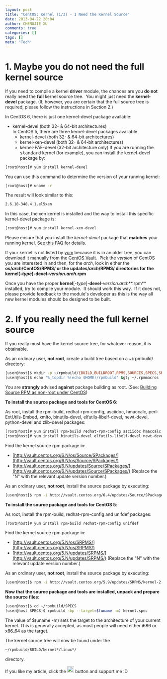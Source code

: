 ```yaml
---
layout: post
title: "CentOS: Kernel (1/3) - I Need the Kernel Source"
date: 2013-04-22 20:04
author: CHENGJIE XU
comments: true
categories: []
tags: []
meta: "Tech"
---
```


# 1. Maybe you do not need the full kernel source

If you need to compile a kernel **driver** module, the chances are you **do not** really need the **full** kernel source tree.  You might just need the **kernel-devel** package. (If, however, you are certain that the full source tree is required, please follow the instructions in Section 2.)

In CentOS 6, there is just one kernel-devel package available:

*   kernel-devel (both 32- &amp; 64-bit architectures)  
In CentOS 5, there are three kernel-devel packages available:
    *   kernel-devel (both 32- &amp; 64-bit architectures)
    *   kernel-xen-devel (both 32- &amp; 64-bit architectures)
    *   kernel-PAE-devel (32-bit architecture only)
    If you are running the <tt>standard</tt> kernel (for example), you can install the kernel-devel package by:

```bash
[root@host]# yum install kernel-devel
```

You can use this command to determine the version of your running kernel:

```bash
[root@host]# uname -r
```

The result will look similar to this:

```bash
2.6.18-348.4.1.el5xen
```

In this case, the xen kernel is installed and the way to install this specific kernel-devel package is:

```bash
[root@host]# yum install kernel-xen-devel
```

Please ensure that you install the *kernel-devel* package that **matches** your running kernel. See [this FAQ](http://wiki.centos.org/FAQ/CentOS5#head-a6c98b9ff863c83b342649f3373a14bcab76436b) for details.

If your kernel is not listed by [yum](http://wiki.centos.org/PackageManagement/Yum) because it is in an older tree, you can download it manually from the [CentOS Vault](http://vault.centos.org/).  Pick the *version* of CentOS you are interested in and then, for the *arch*, look in either the **os/***arch*/**CentOS**/**RPMS**/ or the **updates**/*arch*/**RPMS**/ directories for the **kernel**[-*type*]-**devel**-*version.arch***.rpm**

Once you have the proper **kernel**[-*type*]-**devel**-*version.arch***.rpm** installed, try to compile your module.  It should work this way.  If it does not, please provide feedback to the module's developer as this is the way all new kernel modules should be designed to be built.

# 2. If you really need the full kernel source

If you really must have the kernel source tree, for whatever reason, it is obtainable.

As an ordinary user, **not root**, create a build tree based on a ~/rpmbuild/ directory:

```bash
[user@host]$ mkdir -p ~/rpmbuild/{BUILD,BUILDROOT,RPMS,SOURCES,SPECS,SRPMS}
[user@host]$ echo '%_topdir %(echo $HOME)/rpmbuild' &gt; ~/.rpmmacros
```

You are **strongly** advised **against** package building as root. (See: [Building Source RPM as non-root under CentOS](http://www.owlriver.com/tips/non-root/))

**To install the source package and tools for CentOS 6**:

As root, install the rpm-build, redhat-rpm-config, asciidoc, hmaccalc, perl-ExtUtils-Embed, xmlto, binutils-devel, elfutils-libelf-devel, newt-devel, python-devel and zlib-devel packages:

```bash
[root@host]# yum install rpm-build redhat-rpm-config asciidoc hmaccalc perl-ExtUtils-Embed xmlto 
[root@host]# yum install binutils-devel elfutils-libelf-devel newt-devel python-devel zlib-devel
```

Find the kernel source rpm package in:

*   [http://vault.centos.org/6.N/os/Source/SPackages/](http://vault.centos.org/6.N/os/Source/SPackages/)
*   [http://vault.centos.org/6.N/updates/Source/SPackages/](http://vault.centos.org/6.N/updates/Source/SPackages/)
(Replace the "N" with the relevant update version number.)

As an ordinary user, **not root**, install the source package by executing:

```bash
[user@host]$ rpm -i http://vault.centos.org/6.4/updates/Source/SPackages/kernel-2.6.32-358.2.1.el6.src.rpm 2&gt;&amp;1 | grep -v mock
```

**To install the source package and tools for CentOS 5**:

As root, install the rpm-build, redhat-rpm-config and unifdef packages:

```bash
[root@host]# yum install rpm-build redhat-rpm-config unifdef
```

Find the kernel source rpm package in:

*   [http://vault.centos.org/5.N/os/SRPMS/](http://vault.centos.org/5.N/os/SRPMS/)
*   [http://vault.centos.org/5.N/updates/SRPMS/](http://vault.centos.org/5.N/updates/SRPMS/)
(Replace the "N" with the relevant update version number.)

As an ordinary user, **not root**, install the source package by executing:

```bash
[user@host]$ rpm -i http://vault.centos.org/5.9/updates/SRPMS/kernel-2.6.18-348.4.1.el5.src.rpm 2&gt;&amp;1 | grep -v mock
```

**Now that the source package and tools are installed, unpack and prepare the source files**:

```bash
[user@host]$ cd ~/rpmbuild/SPECS
[user@host SPECS]$ rpmbuild -bp --target=$(uname -m) kernel.spec
```

The value of $(uname -m) sets the target to the architecture of your current kernel. This is generally accepted, as most people will need either i686 or x86_64 as the target.

The kernel source tree will now be found under the 

```bash
~/rpmbuild/BUILD/kernel*/linux*/
```

directory.

If you like my article, click the <a href="https://www.paypal.com/cgi-bin/webscr?cmd=_s-xclick&hosted_button_id=ZK2HJKF2RFMWA" target="_blank"><img src="https://img.shields.io/badge/Donate-PayPal-blue.svg" height="22" /></a> button and support me :D
